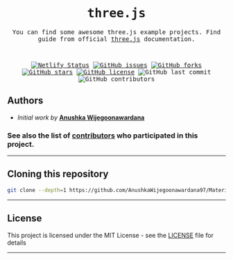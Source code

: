 <link href="https://fonts.googleapis.com/css2?family=Roboto+Mono&display=swap" rel="stylesheet">

<div align="center" style="font-family: 'Roboto Mono', monospace;">
 <h1>three.js</h1>
 <p>You can find some awesome three.js example projects. Find guide from official <a href="https://github.com/mrdoob/three.js/">three.js</a> documentation.</p>

 <br>

[![Netlify Status](https://api.netlify.com/api/v1/badges/031129c4-6d1a-481a-8cb6-1055c64076a7/deploy-status)](https://app.netlify.com/sites/three-js-explorer/deploys) [![GitHub issues](https://img.shields.io/github/issues/AnushkaWijegoonawardana97/three-js-explorer)](https://github.com/AnushkaWijegoonawardana97/three-js-explorer/issues) [![GitHub forks](https://img.shields.io/github/forks/AnushkaWijegoonawardana97/three-js-explorer)](https://github.com/AnushkaWijegoonawardana97/three-js-explorer/network) [![GitHub stars](https://img.shields.io/github/stars/AnushkaWijegoonawardana97/three-js-explorer)](https://github.com/AnushkaWijegoonawardana97/three-js-explorer/stargazers) [![GitHub license](https://img.shields.io/github/license/AnushkaWijegoonawardana97/three-js-explorer)](https://github.com/AnushkaWijegoonawardana97/three-js-explorer/blob/master/LICENSE) ![GitHub last commit](https://img.shields.io/github/last-commit/AnushkaWijegoonawardana97/three-js-explorer) ![GitHub contributors](https://img.shields.io/github/contributors/AnushkaWijegoonawardana97/three-js-explorer)

</div>

## Authors

- _Initial work by_ **[Anushka Wijegoonawardana](http://wijegoonawardana.com/)**

### See also the list of [contributors](https://github.com/AnushkaWijegoonawardana97/three-js-explorer/contributors) who participated in this project.

---

## Cloning this repository

```sh
git clone --depth=1 https://github.com/AnushkaWijegoonawardana97/Materialize-CSS.git
```

---

## License

This project is licensed under the MIT License - see the [LICENSE](LICENSE) file for details

---
